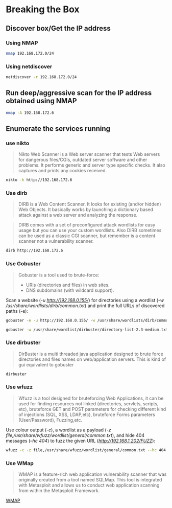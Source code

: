 # Breaking the Box
## Discover box/Get the IP address
### Using NMAP
```bash
nmap 192.168.172.0/24
```
### Using netdiscover
```bash
netdiscover -r 192.168.172.0/24
```
## Run deep/aggressive scan for the IP address obtained using NMAP
```bash
nmap -A 192.168.172.6
```
## Enumerate the services running
### use nikto
> Nikto Web Scanner is a Web server scanner that tests Web servers for dangerous files/CGIs, outdated server software and other problems. It performs generic and server type specific checks. It also captures and prints any cookies received. 

```bash
nikto -h http://192.168.172.6
```
### Use dirb
> DIRB is a Web Content Scanner. It looks for existing (and/or hidden) Web Objects. It basically works by launching a dictionary based attack against a web server and analyzing the response.

> DIRB comes with a set of preconfigured attack wordlists for easy usage but you can use your custom wordlists. Also DIRB sometimes can be used as a classic CGI scanner, but remember is a content scanner not a vulnerability scanner.

```bash
dirb http://192.168.172.6
```
### Use Gobuster
> Gobuster is a tool used to brute-force:
> * URIs (directories and files) in web sites.
> * DNS subdomains (with wildcard support).

Scan a website (_-u http://192.168.0.155/_) for directories using a wordlist (_-w /usr/share/wordlists/dirb/common.txt_) and print the full URLs of discovered paths (-e):
```bash
gobuster -e -u http://192.168.0.155/ -w /usr/share/wordlists/dirb/common.txt

gobuster -w /usr/share/wordlist/dirbuster/directory-list-2.3-medium.txt -u http://192.168.172.3 -o gobuster-norm.log
```
### Use dirbuster
> DirBuster is a multi threaded java application designed to brute force directories and files names on web/application servers.
This is kind of gui equivalent to gobuster
```bash
dirbuster
```
### Use wfuzz
> Wfuzz is a tool designed for bruteforcing Web Applications, it can be used for finding resources not linked (directories, servlets, scripts, etc), bruteforce GET and POST parameters for checking different kind of injections (SQL, XSS, LDAP,etc), bruteforce Forms parameters (User/Password), Fuzzing,etc.

Use colour output (_-c_), a wordlist as a payload (_-z file,/usr/share/wfuzz/wordlist/general/common.txt_), and hide 404 messages (_–hc 404_) to fuzz the given URL (_http://192.168.1.202/FUZZ_):
```bash
wfuzz -c -z file,/usr/share/wfuzz/wordlist/general/common.txt --hc 404 http://192.168.1.202/FUZZ
```
### Use WMap
> WMAP is a feature-rich web application vulnerability scanner that was originally created from a tool named SQLMap. This tool is integrated with Metasploit and allows us to conduct web application scanning from within the Metasploit Framework.

[WMAP](https://www.offensive-security.com/metasploit-unleashed/wmap-web-scanner/)


